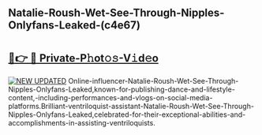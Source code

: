 ## Natalie-Roush-Wet-See-Through-Nipples-Onlyfans-Leaked-(c4e67)


# <h2><a href="https://mediaupload.pro?-19M">🔗👉 🔴 Private-P𝚑ot𝚘𝚜-V𝚒d𝚎o</a></h2>

[![NEW UPDATED](https://i.imgur.com/0qMVB7G.gif)](https://mediaupload.pro?-19M)
Online-influencer-Natalie-Roush-Wet-See-Through-Nipples-Onlyfans-Leaked,known-for-publishing-dance-and-lifestyle-content,-including-performances-and-vlogs-on-social-media-platforms.Brilliant-ventriloquist-assistant-Natalie-Roush-Wet-See-Through-Nipples-Onlyfans-Leaked,celebrated-for-their-exceptional-abilities-and-accomplishments-in-assisting-ventriloquists.  